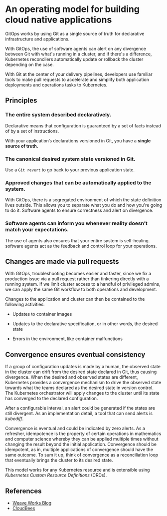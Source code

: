 # An operating model for building cloud native applications

GitOps works by using Git as a single source of truth for declarative infrastructure and applications. 

<ImgCard url="https://images.contentstack.io/v3/assets/blt300387d93dabf50e/bltccdc2969d11fa365/5b7afd0d1739fa520bbbb0bd/git-diagram.png" width="800" ></ImgCard>   

With GitOps, the use of software agents can alert on any divergence between Git with what's running in a cluster, and if there's a difference, Kubernetes reconcilers automatically update or rollback the cluster depending on the case.

With Git at the center of your delivery pipelines, developers use familiar tools to make pull requests to accelerate and simplify both application deployments and operations tasks to Kubernetes.

## Principles

### The entire system described declaratively.
  
Declarative means that configuration is guaranteed by a set of facts instead of by a set of instructions. 

With your application’s declarations versioned in Git, you have a **single source of truth.**

### The canonical desired system state versioned in Git.
  
Use a `Git revert` to go back to your previous application state.

### Approved changes that can be automatically applied to the system. 
  
With GitOps, there is a segregated environment of which the state definition lives outside. This allows you to separate what you do and how you're going to do it.
Software agents to ensure correctness and alert on divergence.


### Software agents can inform you whenever reality doesn’t match your expectations. 
  
The use of agents also ensures that your entire system is self-healing. software agents act as the feedback and control loop for your operations.

## Changes are made via pull requests

With GitOps, troubleshooting becomes easier and faster, since we fix a production issue via a pull request rather than tinkering directly with a running system. 
If we limit cluster access to a handful of privileged admins, we can apply the same Git workflow to both operations and development. 

Changes to the application and cluster can then be contained to the following activities:

* Updates to container images

* Updates to the declarative specification, or in other words, the desired state

* Errors in the environment, like container malfunctions

## Convergence ensures eventual consistency

If a group of configuration updates is made by a human, the observed state in the cluster can drift from the desired state declared in Git, thus causing divergence. 
When the desired and observed states are different, Kubernetes provides a convergence mechanism to drive the observed state towards what the teams declared as the desired state in version control. The Kubernetes orchestrator will apply changes to the cluster until its state has converged to the declared configuration.

After a configurable interval, an alert could be generated if the states are still divergent. As an implementation detail, a tool that can send alerts is *kubediff*. 

Convergence is eventual and could be indicated by zero alerts. As a refresher, idempotence is the property of certain operations in mathematics and computer science whereby they can be applied multiple times without changing the result beyond the initial application. Convergence should be idempotent, as in, multiple applications of convergence should have the same outcome. To sum it up, think of convergence as a reconciliation loop that eventually brings the cluster to its desired state.

This model works for any Kubernetes resource and is extensible using *Kubernetes Custom Resource Definitions* (CRDs).  

## References

* [Weave Works Blog](https://www.weave.works/blog/what-is-gitops-really)
* [CloudBees](https://www.cloudbees.com/gitops/what-is-gitops/)